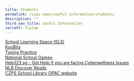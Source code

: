 ```yaml
---
title: Students
permalink: /czps-news/useful-information/students/
description: ""
third_nav_title: Useful Information
variant: tiptap
---
```

<p><a href="https://vle.learning.moe.edu.sg/login" rel="noopener noreferrer nofollow" target="">School Learning Space (SLS)</a>
<br><a href="https://problemsums.koobits.com/?utm_source=ruler&amp;utm_medium=cloudflare&amp;utm_campaign=login" rel="noopener noreferrer nofollow" target="">KooBits</a>
<br><a href="https://kids.learn2type.com/tots" rel="noopener" target="_blank">Typing Practice</a>
<br><a href="https://nsg.moe.edu.sg/home" rel="noopener" target="_blank">National School Games</a>
<br><a href="https://help123.sg/" rel="noopener" target="_blank">Help123.sg - Get Help if you are facing Cyberwellness Issues</a>
<br><a href="https://childrenandteens.nlb.gov.sg/" rel="noopener noreferrer nofollow" target="">NLB Discover Reads</a>
<br><a href="https://schoolibrary.moe.edu.sg/chongzhengpri" rel="noopener noreferrer nofollow" target="">CZPS School Library OPAC website</a>
</p>